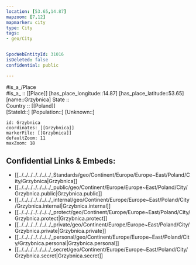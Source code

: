 ```yaml
---
location: [53.65,14.87] 
mapzoom: [7,12] 
mapmarker: city 
type: City
tags:
- geo/City


SpocWebEntityId: 31016
isDeleted: false
confidential: public

---
```

#is_a_/Place  
#is_a_ :: [[Place]] 
[has_place_longitude::14.87] 
[has_place_latitude::53.65] 
[name::Grzybnica] 
State ::  
Country :: [[Poland]]  
[StateId::] 
[Population::] 
[Unknown::] 


```leaflet
id: Grzybnica
coordinates: [[Grzybnica]] 
markerFile: [[Grzybnica]] 
defaultZoom: 11 
maxZoom: 18
```


## Confidential Links & Embeds: 
- [[../../../../../../../_Standards/geo/Continent/Europe/Europe~East/Poland/City/Grzybnica|Grzybnica]] 
- [[../../../../../../../_public/geo/Continent/Europe/Europe~East/Poland/City/Grzybnica.public|Grzybnica.public]] 
- [[../../../../../../../_internal/geo/Continent/Europe/Europe~East/Poland/City/Grzybnica.internal|Grzybnica.internal]] 
- [[../../../../../../../_protect/geo/Continent/Europe/Europe~East/Poland/City/Grzybnica.protect|Grzybnica.protect]] 
- [[../../../../../../../_private/geo/Continent/Europe/Europe~East/Poland/City/Grzybnica.private|Grzybnica.private]] 
- [[../../../../../../../_personal/geo/Continent/Europe/Europe~East/Poland/City/Grzybnica.personal|Grzybnica.personal]] 
- [[../../../../../../../_secret/geo/Continent/Europe/Europe~East/Poland/City/Grzybnica.secret|Grzybnica.secret]] 
